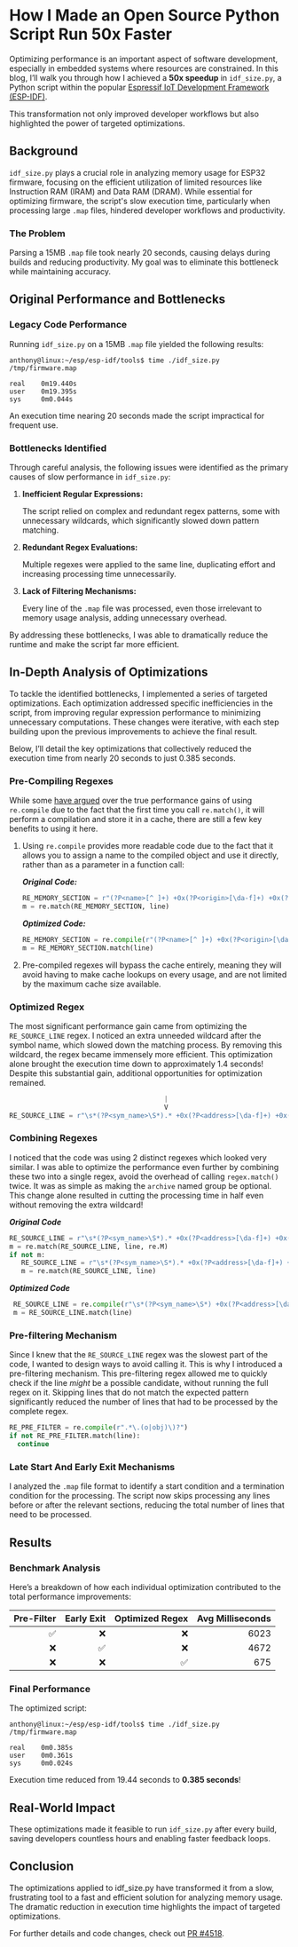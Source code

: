 # How I Made an Open Source Python Script Run 50x Faster

Optimizing performance is an important aspect of software development, especially in embedded systems where resources are constrained. 
In this blog, I’ll walk you through how I achieved a **50x speedup** in `idf_size.py`, 
a Python script within the popular [Espressif IoT Development Framework (ESP-IDF)](https://github.com/espressif/esp-idf).

This transformation not only improved developer workflows but also highlighted the power of targeted optimizations.

## Background

`idf_size.py` plays a crucial role in analyzing memory usage for ESP32 firmware, focusing on the efficient utilization of limited resources like Instruction RAM (IRAM) and Data RAM (DRAM). 
While essential for optimizing firmware, the script's slow execution time, particularly when processing large `.map` files, hindered developer workflows and productivity.

### The Problem
Parsing a 15MB `.map` file took nearly 20 seconds, causing delays during builds and reducing productivity.
My goal was to eliminate this bottleneck while maintaining accuracy.

## Original Performance and Bottlenecks

### Legacy Code Performance
Running `idf_size.py` on a 15MB `.map` file yielded the following results:
```shell
anthony@linux:~/esp/esp-idf/tools$ time ./idf_size.py /tmp/firmware.map

real    0m19.440s
user    0m19.395s
sys     0m0.044s
```

An execution time nearing 20 seconds made the script impractical for frequent use.

### Bottlenecks Identified
Through careful analysis, the following issues were identified as the primary causes of slow performance in `idf_size.py`:

1. **Inefficient Regular Expressions:**

   The script relied on complex and redundant regex patterns, some with unnecessary wildcards, which significantly slowed down pattern matching.

2. **Redundant Regex Evaluations:**

   Multiple regexes were applied to the same line, duplicating effort and increasing processing time unnecessarily.

3. **Lack of Filtering Mechanisms:**

   Every line of the `.map` file was processed, even those irrelevant to memory usage analysis, adding unnecessary overhead.

By addressing these bottlenecks, I was able to dramatically reduce the runtime and make the script far more efficient.

## In-Depth Analysis of Optimizations

To tackle the identified bottlenecks, I implemented a series of targeted optimizations. 
Each optimization addressed specific inefficiencies in the script, from improving regular expression performance 
to minimizing unnecessary computations. These changes were iterative, with each step building upon the previous improvements 
to achieve the final result.

Below, I’ll detail the key optimizations that collectively reduced the execution time from nearly 20 seconds to just 0.385 seconds.

### Pre-Compiling Regexes
While some [have argued](https://stackoverflow.com/questions/452104/is-it-worth-using-pythons-re-compile) over the true performance gains of using `re.compile` 
due to the fact that the first time you call `re.match()`, it will perform a compilation and store it in a cache, there are still a few key benefits to using it here.
1. Using `re.compile` provides more readable code due to the fact that it allows you to assign a name to the compiled object and use it directly, rather than as a parameter in a function call:
       
    **_Original Code:_**
    ```python
    RE_MEMORY_SECTION = r"(?P<name>[^ ]+) +0x(?P<origin>[\da-f]+) +0x(?P<length>[\da-f]+)"
    m = re.match(RE_MEMORY_SECTION, line)
    ```

    **_Optimized Code:_**
    ```python
    RE_MEMORY_SECTION = re.compile(r"(?P<name>[^ ]+) +0x(?P<origin>[\da-f]+) +0x(?P<length>[\da-f]+)")
    m = RE_MEMORY_SECTION.match(line)
    ```
2. Pre-compiled regexes will bypass the cache entirely, meaning they will avoid having to make cache lookups on every usage, and are not limited by the maximum cache size available.

### Optimized Regex  
The most significant performance gain came from optimizing the `RE_SOURCE_LINE` regex. I noticed an extra unneeded wildcard after the symbol name, which slowed down the matching process. By removing this wildcard, the regex became immensely more efficient.
This optimization alone brought the execution time down to approximately 1.4 seconds! Despite this substantial gain, additional opportunities for optimization remained.

```python
                                       |
                                       V
RE_SOURCE_LINE = r"\s*(?P<sym_name>\S*).* +0x(?P<address>[\da-f]+) +0x(?P<size>[\da-f]+) (?P<archive>.+\.a)?\(?P<object_file>.+\.(o|obj))?\)"
```

### Combining Regexes
   I noticed that the code was using 2 distinct regexes which looked very similar.  I was able to optimize the performance even further by
   combining these two into a single regex, avoid the overhead of calling `regex.match()` twice. It was as simple as making the `archive`
   named group be optional. This change alone resulted in cutting the processing time in half even without removing the extra wildcard!

   **_Original Code_**
   ```python
   RE_SOURCE_LINE = r"\s*(?P<sym_name>\S*).* +0x(?P<address>[\da-f]+) +0x(?P<size>[\da-f]+) (?P<archive>.+\.a)\((?P<object_file>.+\.ob?j?)\)"
   m = re.match(RE_SOURCE_LINE, line, re.M)
   if not m:
      RE_SOURCE_LINE = r"\s*(?P<sym_name>\S*).* +0x(?P<address>[\da-f]+) +0x(?P<size>[\da-f]+) (?P<object_file>.+\.ob?j?)"
      m = re.match(RE_SOURCE_LINE, line)
   ```
   
   **_Optimized Code_**
   ```python
    RE_SOURCE_LINE = re.compile(r"\s*(?P<sym_name>\S*) +0x(?P<address>[\da-f]+) +0x(?P<size>[\da-f]+) (?P<archive>.+\.a)?\(?(?P<object_file>.+\.(o|obj))\)?")
    m = RE_SOURCE_LINE.match(line)
   ```

### Pre-filtering Mechanism
   Since I knew that the `RE_SOURCE_LINE` regex was the slowest part of the code, I wanted to design ways to avoid calling it. This is why I introduced a pre-filtering mechanism.
   This pre-filtering regex allowed me to quickly check if the line _might_ be a possible candidate, without running the full regex on it.
   Skipping lines that do not match the expected pattern significantly reduced the number of lines that had to be processed by the complete regex.

   ```python
   RE_PRE_FILTER = re.compile(r".*\.(o|obj)\)?")
   if not RE_PRE_FILTER.match(line):
     continue
   ```

### Late Start And Early Exit Mechanisms
I analyzed the `.map` file format to identify a start condition and a termination condition for the processing. 
The script now skips processing any lines before or after the relevant sections, reducing the total number of lines that need to be processed.

## Results

### Benchmark Analysis
Here’s a breakdown of how each individual optimization contributed to the total performance improvements:

| Pre-Filter | Early Exit | Optimized Regex | Avg Milliseconds |
|------------:|------------:|-------------:|------------:|
| ✅          | ❌          | ❌           | 6023       |
| ❌          | ✅          | ❌           | 4672       |
| ❌          | ❌          | ✅           | 675        |

### Final Performance

The optimized script:
```shell
anthony@linux:~/esp/esp-idf/tools$ time ./idf_size.py /tmp/firmware.map

real    0m0.385s
user    0m0.361s
sys     0m0.024s
```

Execution time reduced from 19.44 seconds to **0.385 seconds**!

## Real-World Impact

These optimizations made it feasible to run `idf_size.py` after every build, saving developers countless hours and enabling faster feedback loops.



## Conclusion

The optimizations applied to idf_size.py have transformed it from a slow, frustrating tool to a fast and efficient solution for analyzing memory usage. 
The dramatic reduction in execution time highlights the impact of targeted optimizations.

For further details and code changes, check out [PR #4518](https://github.com/espressif/esp-idf/pull/4518).
